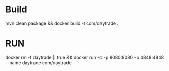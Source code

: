 # Build
mvn clean package && docker build -t com/daytrade .

# RUN

docker rm -f daytrade || true && docker run -d -p 8080:8080 -p 4848:4848 --name daytrade com/daytrade 